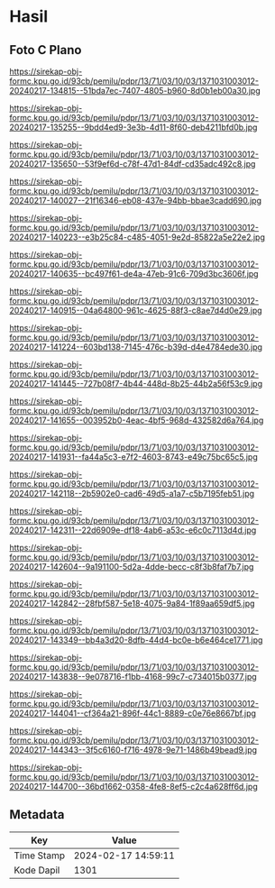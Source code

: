 # Hasil

## Foto C Plano

https://sirekap-obj-formc.kpu.go.id/93cb/pemilu/pdpr/13/71/03/10/03/1371031003012-20240217-134815--51bda7ec-7407-4805-b960-8d0b1eb00a30.jpg

https://sirekap-obj-formc.kpu.go.id/93cb/pemilu/pdpr/13/71/03/10/03/1371031003012-20240217-135255--9bdd4ed9-3e3b-4d11-8f60-deb4211bfd0b.jpg

https://sirekap-obj-formc.kpu.go.id/93cb/pemilu/pdpr/13/71/03/10/03/1371031003012-20240217-135650--53f9ef6d-c78f-47d1-84df-cd35adc492c8.jpg

https://sirekap-obj-formc.kpu.go.id/93cb/pemilu/pdpr/13/71/03/10/03/1371031003012-20240217-140027--21f16346-eb08-437e-94bb-bbae3cadd690.jpg

https://sirekap-obj-formc.kpu.go.id/93cb/pemilu/pdpr/13/71/03/10/03/1371031003012-20240217-140223--e3b25c84-c485-4051-9e2d-85822a5e22e2.jpg

https://sirekap-obj-formc.kpu.go.id/93cb/pemilu/pdpr/13/71/03/10/03/1371031003012-20240217-140635--bc497f61-de4a-47eb-91c6-709d3bc3606f.jpg

https://sirekap-obj-formc.kpu.go.id/93cb/pemilu/pdpr/13/71/03/10/03/1371031003012-20240217-140915--04a64800-961c-4625-88f3-c8ae7d4d0e29.jpg

https://sirekap-obj-formc.kpu.go.id/93cb/pemilu/pdpr/13/71/03/10/03/1371031003012-20240217-141224--603bd138-7145-476c-b39d-d4e4784ede30.jpg

https://sirekap-obj-formc.kpu.go.id/93cb/pemilu/pdpr/13/71/03/10/03/1371031003012-20240217-141445--727b08f7-4b44-448d-8b25-44b2a56f53c9.jpg

https://sirekap-obj-formc.kpu.go.id/93cb/pemilu/pdpr/13/71/03/10/03/1371031003012-20240217-141655--003952b0-4eac-4bf5-968d-432582d6a764.jpg

https://sirekap-obj-formc.kpu.go.id/93cb/pemilu/pdpr/13/71/03/10/03/1371031003012-20240217-141931--fa44a5c3-e7f2-4603-8743-e49c75bc65c5.jpg

https://sirekap-obj-formc.kpu.go.id/93cb/pemilu/pdpr/13/71/03/10/03/1371031003012-20240217-142118--2b5902e0-cad6-49d5-a1a7-c5b7195feb51.jpg

https://sirekap-obj-formc.kpu.go.id/93cb/pemilu/pdpr/13/71/03/10/03/1371031003012-20240217-142311--22d6909e-df18-4ab6-a53c-e6c0c7113d4d.jpg

https://sirekap-obj-formc.kpu.go.id/93cb/pemilu/pdpr/13/71/03/10/03/1371031003012-20240217-142604--9a191100-5d2a-4dde-becc-c8f3b8faf7b7.jpg

https://sirekap-obj-formc.kpu.go.id/93cb/pemilu/pdpr/13/71/03/10/03/1371031003012-20240217-142842--28fbf587-5e18-4075-9a84-1f89aa659df5.jpg

https://sirekap-obj-formc.kpu.go.id/93cb/pemilu/pdpr/13/71/03/10/03/1371031003012-20240217-143349--bb4a3d20-8dfb-44d4-bc0e-b6e464ce1771.jpg

https://sirekap-obj-formc.kpu.go.id/93cb/pemilu/pdpr/13/71/03/10/03/1371031003012-20240217-143838--9e078716-f1bb-4168-99c7-c734015b0377.jpg

https://sirekap-obj-formc.kpu.go.id/93cb/pemilu/pdpr/13/71/03/10/03/1371031003012-20240217-144041--cf364a21-896f-44c1-8889-c0e76e8667bf.jpg

https://sirekap-obj-formc.kpu.go.id/93cb/pemilu/pdpr/13/71/03/10/03/1371031003012-20240217-144343--3f5c6160-f716-4978-9e71-1486b49bead9.jpg

https://sirekap-obj-formc.kpu.go.id/93cb/pemilu/pdpr/13/71/03/10/03/1371031003012-20240217-144700--36bd1662-0358-4fe8-8ef5-c2c4a628ff6d.jpg


## Metadata

| Key        | Value               |
| ---------- | ------------------- |
| Time Stamp | 2024-02-17 14:59:11 |
| Kode Dapil | 1301                |



